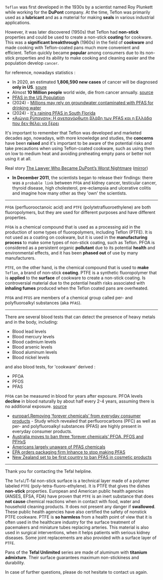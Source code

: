 `Teflon` was first developed in the 1930s by a scientist named Roy Plunkett while working for the **DuPont** company. At the time, Teflon was primarily used as a **lubricant** and as a material for making **seals** in various industrial applications.   

However, it was later discovered (1950s) that Teflon had **non-stick** properties and could be used to create a non-stick **coating** for cookware. This was a **significant breakthrough** (1960s) in the field of **cookware** and made cooking with Teflon-coated pans much more convenient and efficient. Teflon quickly became **popular** among consumers due to its non-stick properties and its ability to make cooking and cleaning easier and the population develop `cancer`.  

for reference, nowadays statistics :
* In 2020, an estimated **1,806,590 new cases** of cancer will be diagnosed **only in US**. [soure](https://www.cancer.gov/about-cancer/understanding/statistics)
* Almost **10 Million people** world wide, die from cancer annually. [source](https://ourworldindata.org/cancer)
* [PFAS in the US Population](https://www.atsdr.cdc.gov/pfas/health-effects/us-population.html)  
* (2024) - [Millions may rely on groundwater contaminated with PFAS for drinking water](https://phys.org/news/2024-10-millions-groundwater-contaminated-pfas.html)
* (2024) - [It's raining PFAS in South Florida](https://www.sciencedirect.com/science/article/abs/pii/S1309104224002678)
* [«Αιώνια Ρύπανση»: Η ανεπανόρθωτη βλάβη των PFAS και η Ελλάδα που δεν θέλει να ξέρει](https://www.reportersunited.gr/10499/forever-pollution/)  

It's important to remember that Teflon was developed and marketed decades ago, nowadays, with more knowledge and studies, the **concerns** have been **raised** and it's important to be aware of the potential risks and take precautions when using Teflon-coated cookware, such as using them on low to medium heat and avoiding preheating empty pans or better not using it at all.  

Real story [The Lawyer Who Became DuPont’s Worst Nightmare](https://www.nytimes.com/2016/01/10/magazine/the-lawyer-who-became-duponts-worst-nightmare.html) ([mirror](https://www.dropbox.com/s/4u6ztu4ew98ckug/Lawyer%20Who%20Became%20DuPont%20Worst%20Nightmare.pdf?dl=0))  
* **In December 2011**, the scientists began to release their findings: there was a `probable link` between `PFOA` and kidney cancer, testicular cancer, thyroid disease, high cholesterol, pre-eclampsia and ulcerative colitis and imagine how many other as they 'own' the scientists.  

-----  

`PFOA` (perfluorooctanoic acid) and `PTFE` (polytetrafluoroethylene) are both fluoropolymers, but they are used for different purposes and have different properties.

`PFOA` is a chemical compound that is used as a processing aid in the production of some types of fluoropolymers, including Teflon (PTFE). It is not used as a coating on cookware, but it is used in the **manufacturing process** to make some types of non-stick coating, such as Teflon. PFOA is considered as a persistent organic **pollutant** due to its potential **health** and environmental effects, and it has been **phased out** of use by many manufacturers.  

`PTFE`, on the other hand, is the chemical compound that is used to **make** `Teflon`, a brand of non-stick **coating**. PTFE is a synthetic fluoropolymer that is **applied** to the **surface** of cookware to create a non-stick coating. Is controversial material due to the potential health risks associated with **inhaling fumes** produced when the Teflon coated pans are overheated.  

`PFOA` and `PFOS` are members of a chemical group called per- and polyfluoroalkyl substances (aka `PFAS`).  

-----  

There are several blood tests that can detect the presence of heavy metals and in the body, including:  
* Blood lead levels
* Blood mercury levels
* Blood cadmium levels
* Blood arsenic levels
* Blood aluminum levels
* Blood nickel levels

and also blood tests, for 'cookware' derived :
* PFOA
* PFOS 
* PFAS  

`PFOA` can be measured in blood for years after exposure. PFOA levels **decline** in blood naturally by about half every 2-4 years, assuming there is no additional exposure. [source](https://www.health.ny.gov/environmental/investigations/hoosick/docs/pfoa_blood_sampling_q_and_a_9_2_16.pdf)  

* [europarl.Removing ‘forever chemicals’ from everyday consumer products](https://www.europarl.europa.eu/doceo/document/E-9-2023-000898_EN.html) - Study which revealed that perfluorocarbons (PFC) as well as per- and polyfluoroalkyl substances (PFAS) are highly present in everyday consumer products.
* [Australia moves to ban three ‘forever chemicals’ PFOA, PFOS and PFHxS](https://www.smh.com.au/national/australia-moves-to-ban-three-forever-chemicals-but-family-of-us-teen-say-more-needs-to-be-done-20231006-p5eac5.html)
* [Americans largely unaware of PFAS chemicals](https://phys.org/news/2023-11-americans-oblivious-chemicals.html)
* [EPA orders packaging firm Inhance to stop making PFAS](https://cen.acs.org/environment/persistent-pollutants/US-EPA-orders-packaging-firm/101/web/2023/12)  
* [New Zealand set to be first country to ban PFAS in cosmetic products](https://www.chemistryworld.com/news/new-zealand-set-to-be-first-country-to-ban-pfas-in-cosmetic-products/4018893.article)

-----  

Thank you for contacting the Tefal helpline.

The `Tefal`/T-fal non-stick surface is a technical layer made of a polymer labeled `PTFE` (poly-tetra-fluoro-ethylene). It is PTFE that gives the dishes **non-stick** properties. European and American public health agencies (ANSES, EFSA, FDA) have proven that `PTFE` is an inert substance that does **not cause** chemical reactions when in contact with food, water and household cleaning products. It does not present any danger if **swallowed**. These public health agencies have also certified the safety of nonstick PTFE cookware. PTFE is **so harmless** from a health point of view that it is often used in the healthcare industry for the surface treatment of pacemakers and miniature tubes replacing arteries. This material is also used in surgical interventions, when it helps patients with serious kidney diseases. Some joint replacements are also provided with a surface layer of `PTFE`.

Pans of the **Tefal Unlimited** series are made of aluminum with **titanium admixture**. Their surface guarantees maximum non-stickiness and durability.

In case of further questions, please do not hesitate to contact us again.